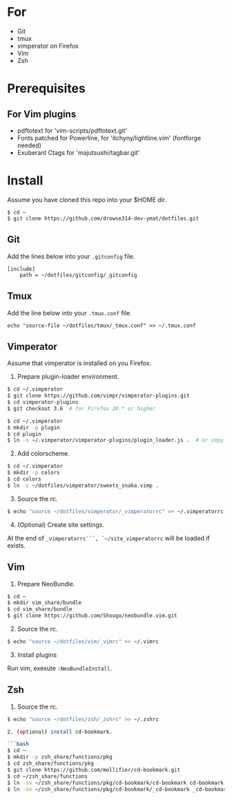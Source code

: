 For
====
+ Git
+ tmux
+ vimperator on Firefox
+ Vim
+ Zsh

Prerequisites
==============

For Vim plugins
---------------
+ pdftotext for 'vim-scripts/pdftotext.git'
+ Fonts patched for Powerline, for 'itchyny/lightline.vim' (fontforge needed)
+ Exuberant Ctags for 'majutsushi/tagbar.git'


Install
========

Assume you have cloned this repo into your $HOME dir.

```
$ cd ~
$ git clone https://github.com/drowse314-dev-ymat/dotfiles.git
```

Git
----

Add the lines below into your ``.gitconfig`` file.

```
[include]
	path = ~/dotfiles/gitconfig/_gitconfig
```

Tmux
-----

Add the line below into your ``.tmux.conf`` file.

```
echo "source-file ~/dotfiles/tmux/_tmux.conf" >> ~/.tmux.conf
```

Vimperator
-----------

Assume that vimperator is installed on you Firefox.

1. Prepare plugin-loader environment.

```bash
$ cd ~/.vimperator
$ git clone https://github.com/vimpr/vimperator-plugins.git
$ cd vimperator-plugins
$ git checkout 3.6  # for Firefox 20.* or higher
```

```bash
$ cd ~/.vimperator
$ mkdir -p plugin
$ cd plugin
$ ln -s ~/.vimperator/vimperator-plugins/plugin_loader.js .  # or copy it
```

2. Add colorscheme.

```bash
$ cd ~/.vimperator
$ mkdir -p colors
$ cd colors
$ ln -s ~/dotfiles/vimperator/sweets_snaka.vimp .
```

3. Source the rc.

```bash
$ echo "source ~/dotfiles/vimperator/_vimperatorrc" >> ~/.vimperatorrc
```

4. (Optional) Create site settings.

At the end of ``_vimperatorrc```, `~/site_vimperatorrc`` will be loaded if exists.

Vim
----

1. Prepare NeoBundle.

```bash
$ cd ~
$ mkdir vim_share/bundle
$ cd vim_share/bundle
$ git clone https://github.com/Shougo/neobundle.vim.git
```

2. Source the rc.

```bash
$ echo "source ~/dotfiles/vim/_vimrc" >> ~/.vimrc
```

3. Install plugins

Run vim, exexute ``:NeoBundleInstall``.

Zsh
----

1. Source the rc.

```bash
$ echo "source ~/dotfiles/zsh/_zshrc" >> ~/.zshrc

2. (optional) install cd-bookmark.

```bash
$ cd ~
$ mkdir -p zsh_share/functions/pkg
$ cd zsh_share/functions/pkg
$ git clone https://github.com/mollifier/cd-bookmark.git
$ cd ~/zsh_share/functions
$ ln -sv ~/zsh_share/functions/pkg/cd-bookmark/cd-bookmark cd-bookmark
$ ln -sv ~/zsh_share/functions/pkg/cd-bookmark/_cd-bookmark _cd-bookmark
```
